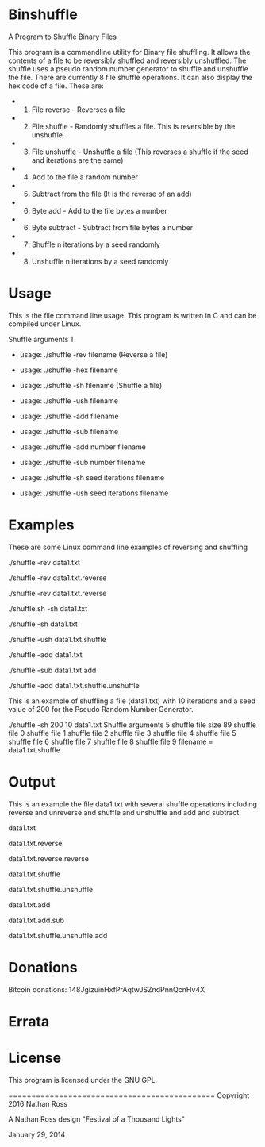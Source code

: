# Binshuffle
A Program to Shuffle Binary Files

This program is a commandline utility for Binary file shuffling. 
It allows the contents of a file to be reversibly shuffled and reversibly unshuffled.
The shuffle uses a pseudo random number generator to shuffle and unshuffle the file.
There are currently 8 file shuffle operations. It can also display the hex code of a file.
These are:
 
- 1) File reverse - Reverses a file
- 2) File shuffle - Randomly shuffles a file. This is reversible by the unshuffle.
- 3) File unshuffle - Unshuffle a file (This reverses a shuffle if the seed and iterations are the same)
- 4) Add to the file a random number
- 5) Subtract from the file (It is the reverse of an add)
- 6) Byte add - Add to the file bytes a number
- 6) Byte subtract - Subtract from file bytes a number 
- 7) Shuffle n iterations by a seed randomly
- 8) Unshuffle n iterations by a seed randomly


# Usage

This is the file command line usage. This program is written in C and can 
be compiled under Linux.

Shuffle arguments 1
- usage: ./shuffle -rev filename (Reverse a file)
- usage: ./shuffle -hex filename

- usage: ./shuffle -sh  filename (Shuffle a file)
- usage: ./shuffle -ush filename
- usage: ./shuffle -add filename
- usage: ./shuffle -sub filename

- usage: ./shuffle -add number filename
- usage: ./shuffle -sub number filename

- usage: ./shuffle -sh  seed iterations filename
- usage: ./shuffle -ush seed iterations filename

# Examples

These are some Linux command line examples of reversing and shuffling

./shuffle -rev data1.txt

./shuffle -rev data1.txt.reverse

./shuffle -rev data1.txt.reverse

./shuffle.sh -sh data1.txt

./shuffle -sh data1.txt

./shuffle -ush data1.txt.shuffle

./shuffle -add data1.txt

./shuffle -sub data1.txt.add

./shuffle -add data1.txt.shuffle.unshuffle

This is an example of shuffling a file (data1.txt) with 10 iterations and a seed value of 200 for the Pseudo Random Number Generator.

./shuffle -sh 200 10 data1.txt
Shuffle arguments 5
shuffle file size 89 
shuffle file 0 
shuffle file 1 
shuffle file 2 
shuffle file 3 
shuffle file 4 
shuffle file 5 
shuffle file 6 
shuffle file 7 
shuffle file 8 
shuffle file 9 
filename = data1.txt.shuffle


# Output

This is an example the file data1.txt with several shuffle operations including
reverse and unreverse and shuffle and unshuffle and add and subtract.

data1.txt

data1.txt.reverse

data1.txt.reverse.reverse

data1.txt.shuffle

data1.txt.shuffle.unshuffle

data1.txt.add

data1.txt.add.sub

data1.txt.shuffle.unshuffle.add


# Donations

Bitcoin donations: 148JgizuinHxfPrAqtwJSZndPnnQcnHv4X


# Errata

# License

This program is licensed under the GNU GPL.

=============================================
Copyright 2016 Nathan Ross  

A Nathan Ross design
"Festival of a Thousand Lights"

January 29, 2014